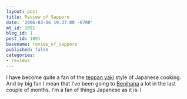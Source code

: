 ```yaml
---
layout: post
title: Review of Sapporo
date: '2006-03-06 19:37:00 -0700'
mt_id: 1091
blog_id: 1
post_id: 1091
basename: review_of_sapporo
published: false
categories:
- reviews
---
```

<p>I have become quite a fan of the <a href="http://en.wikipedia.org/wiki/Teppan_Yaki">teppan yaki</a> style of Japanese cooking. And by big fan I mean that I've been going to <a href="http://www.benihana.com/">Benihana</a> a lot in the last couple of months. I'm a fan of things Japanese as it is: I </p>

